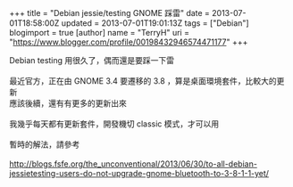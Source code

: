 +++
title = "Debian jessie/testing GNOME 踩雷"
date = 2013-07-01T18:58:00Z
updated = 2013-07-01T19:01:13Z
tags = ["Debian"]
blogimport = true 
[author]
	name = "TerryH"
	uri = "https://www.blogger.com/profile/00198432946574471177"
+++

Debian testing 用很久了，偶而還是要踩一下雷<br /><br />最近官方，正在由 GNOME 3.4 要遷移的 3.8 ，算是桌面環境套件，比較大的更新<br />應該後續，還有有更多的更新出來<br /><br />我幾乎每天都有更新套件，開發機切 classic 模式，才可以用<br /><br />暫時的解法，請參考<br /><br /><a href="http://blogs.fsfe.org/the_unconventional/2013/06/30/to-all-debian-jessietesting-users-do-not-upgrade-gnome-bluetooth-to-3-8-1-1-yet/">http://blogs.fsfe.org/the_unconventional/2013/06/30/to-all-debian-jessietesting-users-do-not-upgrade-gnome-bluetooth-to-3-8-1-1-yet/</a>

